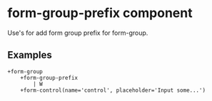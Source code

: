 # form-group-prefix component

Use's for add form group prefix for form-group.

## Examples

```pug
+form-group
	+form-group-prefix
		| W
	+form-control(name='control', placeholder='Input some...')
```
